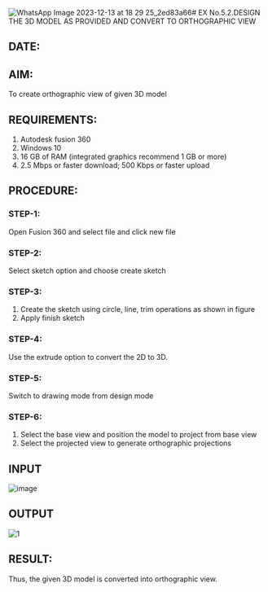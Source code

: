 ![WhatsApp Image 2023-12-13 at 18 29 25_2ed83a66](https://github.com/Mrnithishx/EX-No.5.2.DESIGN-THE-3D-MODEL-AS-PROVIDED-AND-CONVERT-TO-ORTHOGRAPHIC-VIEW/assets/148201573/93d563e6-6f81-49fd-a894-d98d7b8cfae8)# EX No.5.2.DESIGN THE 3D MODEL AS PROVIDED AND CONVERT TO ORTHOGRAPHIC VIEW
## DATE:

## AIM: 
To create orthographic view of given 3D model

## REQUIREMENTS: 
1. Autodesk fusion 360
2. Windows 10
3. 16 GB of RAM (integrated graphics recommend 1 GB or more)
4. 2.5 Mbps or faster download; 500 Kbps or faster upload 

## PROCEDURE:

### STEP-1:
Open Fusion 360 and select file and click new file

### STEP-2:
Select sketch option and choose create sketch

### STEP-3: 
1. Create the sketch using circle, line, trim operations as shown in figure
2. Apply finish sketch 

### STEP-4:
 Use the extrude option to convert the 2D to 3D.

### STEP-5:
Switch to drawing mode from design mode 
          
### STEP-6:
1. Select the base view and position the model to project from base view 
2. Select the projected view to generate orthographic projections

## INPUT
![image](https://user-images.githubusercontent.com/113594316/199412055-fa1f658d-65f4-42c2-9c3c-78c93512e905.png)

## OUTPUT
![1](https://github.com/Mrnithishx/EX-No.5.2.DESIGN-THE-3D-MODEL-AS-PROVIDED-AND-CONVERT-TO-ORTHOGRAPHIC-VIEW/assets/148201573/910bef47-4cb4-4102-87f1-1db61b0b3028)




## RESULT:
Thus, the given 3D model is converted into orthographic view.
